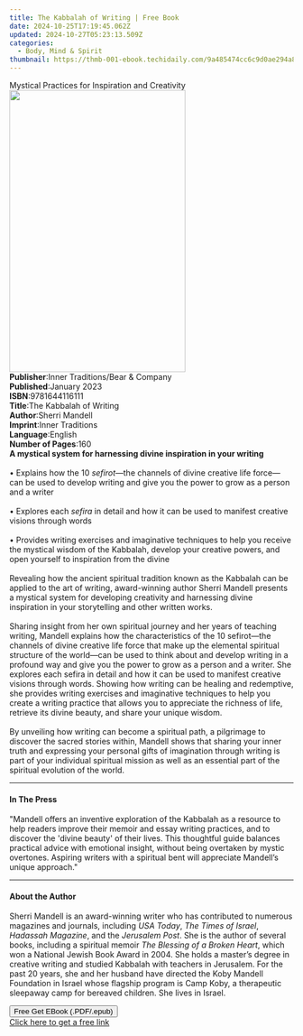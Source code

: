 ```yaml
---
title: The Kabbalah of Writing | Free Book
date: 2024-10-25T17:19:45.062Z
updated: 2024-10-27T05:23:13.509Z
categories:
  - Body, Mind & Spirit
thumbnail: https://thmb-001-ebook.techidaily.com/9a485474cc6c9d0ae294a8f47cf1790f99f76535234467fb1d2c31432858ae60.jpg
---
```

<main id="book-container">
  <div class="flex flex-col">
    <div class="book-brief flex-1 py-6 px-4 sm:p-6 md:py-10 md:px-8">
      <!-- brief-->
      <div class="book-brief-main">
        Mystical Practices for Inspiration and Creativity
      </div>
    </div>
    <div
      class="book-meta-info flex-1 grid gap-4 col-start-1 col-end-3 row-start-1 sm:mb-6 sm:grid-cols-4 lg:gap-6 lg:col-start-2 lg:row-end-6 lg:row-span-6 lg:mb-0"
    >
      <div
        class="book-meta-info-left place-content-center mt-4 p-4 text-sm leading-6 col-start-2 col-span-2 dark:text-slate-400"
      >
        <img
          class="w-full h-500 object-cover rounded-lg sm:h-255 sm:col-span-2 lg:col-span-full"
          src="https://img-001-ebook.techidaily.com/a0d1bbe2a4338c8c54a3740343a4c9bf02c8eaf27cba20128b1898b5b185803d.jpg"
          alt=""
          width="312"
          height="500"
        />
      </div>
      <div
        class="book-meta-info-right mt-2 col-start-1 row-start-2 col-span-3 self-center"
      >
        <!-- meta data  -->
        <div class="flex flex-col px-4 md:px-8">
          <div class="flex-1">
            <strong>Publisher</strong>:<span class="px-2"
              >Inner Traditions/Bear &amp; Company</span
            >
          </div>
          <div class="flex-1">
            <strong>Published</strong>:<span class="px-2">January 2023</span>
          </div>
          <div class="flex-1">
            <strong>ISBN</strong>:<span class="px-2">9781644116111</span>
          </div>
          <div class="flex-1">
            <strong>Title</strong>:<span class="px-2"
              >The Kabbalah of Writing</span
            >
          </div>
          <div class="flex-1">
            <strong>Author</strong>:<span class="px-2">Sherri Mandell</span>
          </div>
          <div class="flex-1">
            <strong>Imprint</strong>:<span class="px-2">Inner Traditions</span>
          </div>
          <div class="flex-1">
            <strong>Language</strong>:<span class="px-2">English</span>
          </div>
          <div class="flex-1">
            <strong>Number of Pages</strong>:<span class="px-2">160</span>
          </div>
        </div>
      </div>
    </div>
    <div class="book-description flex-1 py-6 px-4 sm:p-6 md:py-10 md:px-8">
      <div class="book-description-main">
        <div accordion-content="" id="description">
          <b
            >A mystical system for harnessing divine inspiration in your
            writing</b
          ><br /><br />• Explains how the 10 <i>sefirot</i>—the channels of
          divine creative life force—can be used to develop writing and give you
          the power to grow as a person and a writer<br /><br />• Explores each
          <i>sefira</i> in detail and how it can be used to manifest creative
          visions through words<br /><br />• Provides writing exercises and
          imaginative techniques to help you receive the mystical wisdom of the
          Kabbalah, develop your creative powers, and open yourself to
          inspiration from the divine<br /><br />Revealing how the ancient
          spiritual tradition known as the Kabbalah can be applied to the art of
          writing, award-winning author Sherri Mandell presents a mystical
          system for developing creativity and harnessing divine inspiration in
          your storytelling and other written works. <br /><br />Sharing insight
          from her own spiritual journey and her years of teaching writing,
          Mandell explains how the characteristics of the 10 sefirot—the
          channels of divine creative life force that make up the elemental
          spiritual structure of the world—can be used to think about and
          develop writing in a profound way and give you the power to grow as a
          person and a writer. She explores each sefira in detail and how it can
          be used to manifest creative visions through words. Showing how
          writing can be healing and redemptive, she provides writing exercises
          and imaginative techniques to help you create a writing practice that
          allows you to appreciate the richness of life, retrieve its divine
          beauty, and share your unique wisdom. <br /><br />By unveiling how
          writing can become a spiritual path, a pilgrimage to discover the
          sacred stories within, Mandell shows that sharing your inner truth and
          expressing your personal gifts of imagination through writing is part
          of your individual spiritual mission as well as an essential part of
          the spiritual evolution of the world.
        </div>
        <div class="accordion-fader"></div>
      </div>
    </div>
    <div class="book-excerpts flex-1 py-6 px-4 sm:p-6 md:py-10 md:px-8">
      <!-- excerpts-->
      <div class="book-excerpts-main">
        <hr />
        <h4 class="placeholder placeholder-heading">
          <span>In The Press</span>
        </h4>
        <p>
          "Mandell offers an inventive exploration of the Kabbalah as a resource
          to help readers improve their memoir and essay writing practices, and
          to discover the 'divine beauty' of their lives. This thoughtful guide
          balances practical advice with emotional insight, without being
          overtaken by mystic overtones. Aspiring writers with a spiritual bent
          will appreciate Mandell’s unique approach."
        </p>
      </div>
    </div>
    <div class="book-about-author flex-1 py-6 px-4 sm:p-6 md:py-10 md:px-8">
      <!-- about author-->
      <div class="book-main-author-main">
        <hr />
        <h4 class="placeholder placeholder-heading">
          <span>About the Author</span>
        </h4>
        <p>
          Sherri Mandell is an award-winning writer who has contributed to
          numerous magazines and journals, including <i>USA Today</i>,
          <i>The Times of Israel</i>, <i>Hadassah Magazine</i>, and the<i>
            Jerusalem Post</i
          >. She is the author of several books, including a spiritual memoir
          <i>The Blessing of a Broken</i> <i>Heart</i>, which won a National
          Jewish Book Award in 2004. She holds a master’s degree in creative
          writing and studied Kabbalah with teachers in Jerusalem. For the past
          20 years, she and her husband have directed the Koby Mandell
          Foundation in Israel whose flagship program is Camp Koby, a
          therapeutic sleepaway camp for bereaved children. She lives in Israel.
        </p>
      </div>
    </div>
    <div class="book-free-get flex-1 py-6 px-4 sm:p-6 md:py-10 md:px-8">
      <button
        id="btn-free-get"
        class="bg-blue-500 hover:bg-blue-700 text-white font-bold py-2 px-4 rounded"
      >
        Free Get EBook (.PDF/.epub)
      </button>
      <div id="countdown-display" class="px-2 text-lg mt-2"></div>
      <a
        id="free-link"
        class="hidden bg-blue-500 hover:bg-blue-700 text-white font-bold py-2 px-4 rounded"
        href="https://www.ebooks.com/en-us/book/210528015/the-kabbalah-of-writing/sherri-mandell/"
        target="_blank"
        >Click here to get a free link</a
      >
    </div>
    <script>
      let countdownTime = 0;
      let countdownInterval = null;
      document
        .getElementById('btn-free-get')
        .addEventListener('click', startCountdown);
      function startCountdown() {
        countdownTime = new Date().getTime() + 60000 * 3;
        countdownInterval = setInterval(updateCountdown, 1000);
        document.getElementById('btn-free-get').disabled = true;
        document
          .getElementById('btn-free-get')
          .classList.add('bg-gray-500', 'cursor-not-allowed');
      }
      function updateCountdown() {
        let currentTime = new Date().getTime();
        let timeLeft = countdownTime - currentTime;
        let secondsLeft = Math.floor(timeLeft / 1000);
        document.getElementById('countdown-display').innerHTML =
          `Remaining time: ${secondsLeft} seconds.`;
        if (secondsLeft <= 0) {
          clearInterval(countdownInterval);
          document.getElementById('btn-free-get').classList.add('hidden');
          document.getElementById('free-link').classList.remove('hidden');
          document.getElementById('countdown-display').innerHTML = '';
        }
      }
    </script>
  </div>
</main>

<ins class="adsbygoogle"
      style="display:block"
      data-ad-client="ca-pub-7571918770474297"
      data-ad-slot="8358498916"
      data-ad-format="auto"
      data-full-width-responsive="true"></ins>
    